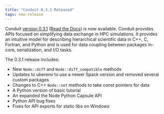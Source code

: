 ```yaml
---
title: "Conduit 0.3.1 Released"
tags: new-release
---
```


Conduit [version 0.3.1](https://github.com/LLNL/conduit/releases/tag/v0.3.1) ([Read the Docs](https://llnl-conduit.readthedocs.io/en/v0.3.1/)) is now available. Conduit provides APIs focused on simplifying data exchange in HPC simulations. It provides an intuitive model for describing hierarchical scientific data in C++, C, Fortran, and Python and is used for data coupling between packages in-core, serialization, and I/O tasks.

The 0.3.1 release includes:

 - New ``Node::diff`` and ``Node::diff_compatible`` methods
 - Updates to uberenv to use a newer Spack version and removed several custom packages
 - Changes to C++ ``Node::set`` methods to take const pointers for data
 - A Python version of basic tutorial
 - An expanded the Node Python Capsule API
 - Python API bug fixes
 - Fixes for API exports for static libs on Windows
